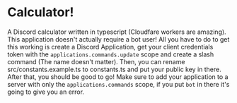 # Calculator!

A Discord calculator written in typescript (Cloudfare workers are amazing). This application doesn't actually require a bot user! All you have to do to get this working is create a Discord Application, get your client credentials token with the `applications.commands.update` scope and create a slash command (The name doesn't matter). Then, you can rename src/constants.example.ts to constants.ts and put your public key in there. After that, you should be good to go! Make sure to add your application to a server with only the `applications.commands` scope, if you put `bot` in there it's going to give you an error.
